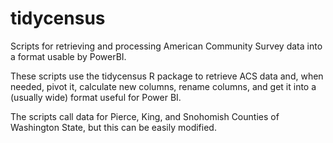 # tidycensus

Scripts for retrieving and processing American Community Survey data into a format usable by PowerBI. 

These scripts use the tidycensus R package to retrieve ACS data and, when needed, pivot it, calculate new columns, rename columns, and get it into a (usually wide) format useful for Power BI.

The scripts call data for Pierce, King, and Snohomish Counties of Washington State, but this can be easily modified.
